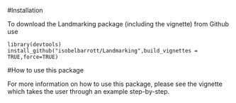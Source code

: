 #Installation

To download the Landmarking package (including the vignette) from Github use

```
library(devtools)
install_github("isobelbarrott/Landmarking",build_vignettes = TRUE,force=TRUE)
```

#How to use this package

For more information on how to use this package, please see the vignette which takes the user through an example step-by-step.  
